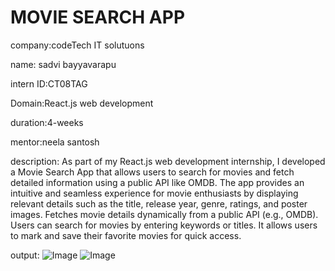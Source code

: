 # MOVIE SEARCH APP

company:codeTech IT solutuons

name: sadvi bayyavarapu

intern ID:CT08TAG

Domain:React.js web development

duration:4-weeks

mentor:neela santosh

description:
As part of my React.js web development internship, I developed a Movie Search App that allows users to search for movies and fetch detailed information using a public API like OMDB. The app provides an intuitive and seamless experience for movie enthusiasts by displaying relevant details such as the title, release year, genre, ratings, and poster images. Fetches movie details dynamically from a public API (e.g., OMDB). Users can search for movies by entering keywords or titles. It allows users to mark and save their favorite movies for quick access.

output:
![Image](https://github.com/user-attachments/assets/2d508ae6-9fbb-4503-8500-ace8eaed755c)
![Image](https://github.com/user-attachments/assets/4367b7ef-a493-4bf0-b45a-5c8fe7fdab19)
